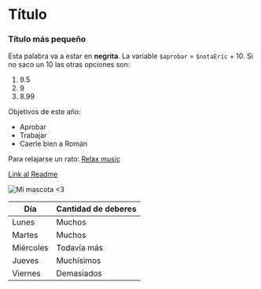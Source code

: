 # Título

### Título más pequeño

Esta palabra va a estar en **negrita**. La variable `$aprobar` = `$notaEric` + 10.
Si no saco un 10 las otras opciones son:
1. 9.5
2. 9
3. 8.99

Objetivos de este año:
- Aprobar
- Trabajar
- Caerle bien a Román

Para relajarse un rato:
[Relax music](https://youtu.be/_kT38XB1YHo?si=nPS-wdCoNMkVulO_)

[Link al Readme](https://github.com/KTKuri/Repo_IAW_Eric/blob/main/README.md)

![Mi mascota <3](bsc)

| Día | Cantidad de deberes |
| ---------- | --------- |
| Lunes | Muchos |
| Martes | Muchos |
| Miércoles | Todavía más |
| Jueves | Muchísimos |
| Viernes | Demasiados |
